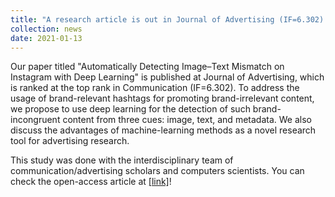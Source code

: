 ```yaml
---
title: "A research article is out in Journal of Advertising (IF=6.302)."
collection: news
date: 2021-01-13
---
```


Our paper titled "Automatically Detecting Image–Text Mismatch on Instagram with Deep Learning" is published at Journal of Advertising, which is ranked at the top rank in Communication (IF=6.302).
To address the usage of brand-relevant hashtags for promoting brand-irrelevant content, we propose to use deep learning for the detection of such brand-incongruent content from three cues: image, text, and metadata.
We also discuss the advantages of machine-learning methods as a novel research tool for advertising research.

This study was done with the interdisciplinary team of communication/advertising scholars and computers scientists.
You can check the open-access article at [[link]](https://www.tandfonline.com/doi/full/10.1080/00913367.2020.1843091)!

